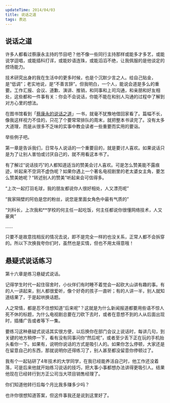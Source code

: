```yaml
---
updateTime: 2014/04/03
title: 说话之道
tags: 表达
---
```

## 说话之道

许多人都看过蔡康永主持的节目吧？他不像一些同行主持那样或能多才多艺，或能说学逗唱，或能插科打诨，或能妙语连珠，或能滔滔不绝，让我佩服的是他谈定的控场能力。

技术研究出身的我在生活中的更多时候，也是个沉默少言之人。给自己贴金，是“低调”；老实地说，是“不善言辞”。但我明白，一个人，能说会道是多么的重要。工作汇报、会议、道歉、演讲、推销，和同事和上司沟通，和亲朋和好友相处，这些都和一件事有关：你会不会说话，你能不能在和别人沟通的过程中了解到对方心里的想法。

在图书馆看到「[蔡康永的说话之道](https://book.douban.com/subject/5317075/)」一书，就毫不犹豫地借回家看了。篇幅不长，像我这样视力不佳的，只花了个要常常排队的周末，就把整本书读完了。没有太多大道理，而是从很多不乏味的实事中教会读者一些重要而实用的要诣。


举些例子吧。


第一章是告诉我们，日常与人说话的一个重要目的，就是要讨人喜欢。如果说话只是为了让别人害怕或讨厌自己的，就不用看这本书了。

有了解过“说话技巧”的人都知道适当的赞美会讨人喜欢。可是怎么赞美能不露痕迹，听起来不空洞不虚伪呢？如果你遇上一个著名电视剧里的老太婆女主角，要怎么赞美她呢？“转述别人的赞美”听起来会可信得多。

“上次一起打羽毛球，我的朋友都说你人很好相处，人又漂亮呢”

“我家隔壁的阿伯是您的粉丝，说您是里面女角色中最有气质的”

“刘科长，上次我和**学校的何主任一起吃饭，何主任都说你很懂网络技术，人又豪爽”

……

只要不是故意找相反的情况去说，即不是完全一样的也没关系，正常人都不会拆穿的。所以下次换我夸你们时，虽然也是实情，但也不用太得意哦！

## 悬疑式说话练习

第十六章是练习悬疑式说话。

记得学生时代一起住宿舍时，小伙伴们有时睡不着觉会一起砍大山讲有趣的事。有的人一讲起来，别人都很爱听，像个好奇的孩子一直听；有的人讲一半，别人就知道结果了，于是起哄换话题。

人之常情，都是忍不住想知道“后来呢”？这就是为什么新闻报道都要用些语不惊人死不休的标题，为什么电视剧总要在刀砍下去时，或者在意想不到的人从后面出现时，插播广告或者等下一集。

要练习这种悬疑式说话其实很方便，以后换你在部门会议上说话时，每讲几句，到关键的地方稍停一下，看有没有同事问你“然后呢”，或者至少丢下正在玩的手机抬头看你一下。如果有，说明你说话的方式是吸引人的。如果你怎么停顿，大家还是在留意自己的东西，那就说明你还得练习了，别人甚至都没留意你停顿过了。

我有个一起钻研了4年技术的大学同学，在我已经能养活自己时，他工作还没着落，可是后来他就开始练习说话的技巧，把大事小事都想办法讲得更吸引人。结果他现在已经转行到方正公司当大项目销售经理了。


你们知道他转行后每个月比我多赚多少吗？

也许你很想知道答案，但这件事我还是说到这里好了。
